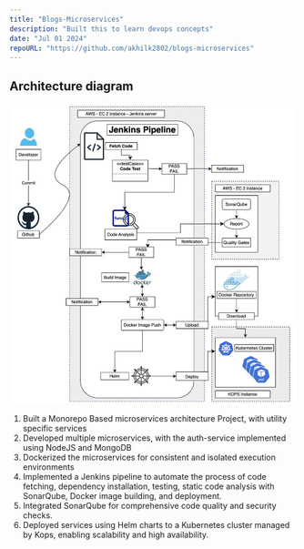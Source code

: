 ```yaml
---
title: "Blogs-Microservices"
description: "Built this to learn devops concepts"
date: "Jul 01 2024"
repoURL: "https://github.com/akhilk2802/blogs-microservices"
---
```


## Architecture diagram

![Architecture](./blogs.jpeg)

1. Built a Monorepo Based microservices architecture Project, with utility specific services
2. Developed multiple microservices, with the auth-service implemented using NodeJS and MongoDB
3. Dockerized the microservices for consistent and isolated execution environments
4. Implemented a Jenkins pipeline to automate the process of code fetching, dependency installation, testing, static code analysis with SonarQube, Docker image building, and deployment.
5. Integrated SonarQube for comprehensive code quality and security checks.
6. Deployed services using Helm charts to a Kubernetes cluster managed by Kops, enabling scalability and high availability.


